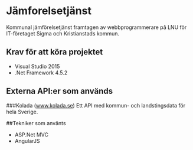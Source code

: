 ﻿# Jämforelsetjänst
Kommunal jämförelsetjänst framtagen av webbprogrammerare på LNU för IT-företaget Sigma och Kristianstads kommun.

## Krav för att köra projektet
- Visual Studio 2015
- .Net Framework 4.5.2

## Externa API:er som används
###Kolada (www.kolada.se)
Ett API med kommun- och landstingsdata för hela Sverige.

##Tekniker som använts
- ASP.Net MVC
- AngularJS